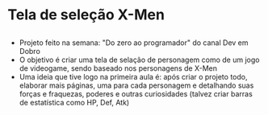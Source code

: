 # Tela de seleção X-Men

##

- Projeto feito na semana: "Do zero ao programador" do canal Dev em Dobro
- O objetivo é criar uma tela de selação de personagem como de um jogo de videogame, sendo baseado nos personagens de X-Men
- Uma ideia que tive logo na primeira aula é: após criar o projeto todo, elaborar mais páginas, uma para cada personagem e detalhando suas forças e fraquezas, poderes e outras curiosidades (talvez criar barras de estatística como HP, Def, Atk)
